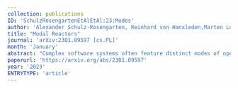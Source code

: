 ```yaml
---
collection: publications
ID: 'SchulzRosengartenEtAlEtAl:23:Modes'
author: 'Alexander Schulz-Rosengarten, Reinhard von Hanxleden,Marten Lohstroh, Soroush Bateni, Edward A. Lee'
title: "Modal Reactors"
journal: 'arXiv:2301.09597 [cs.PL]'
month: 'January'
abstract: "Complex software systems often feature distinct modes of operation, each designed to handle a particular scenario that may require the system to respond in a certain way. Breaking down system behavior into mutually exclusive modes and discrete transitions between modes is a commonly used strategy to reduce implementation complexity and promote code readability. However, such capabilities often come in the form of self-contained domain specific languages or language-specific frameworks. The work in this paper aims to bring the advantages of modal models to mainstream programming languages, by following the polyglot coordination approach of Lingua Franca (LF), in which verbatim target code (e.g., C, C++, Python, Typescript, or Rust) is encapsulated in composable reactive components called reactors. Reactors can form a dataflow network, are triggered by timed as well as sporadic events, execute concurrently, and can be distributed across nodes on a network. With modal models in LF, we introduce a lean extension to the concept of reactors that enables the coordination of reactive tasks based on modes of operation. The implementation of modal reactors outlined in this paper generalizes to any LF-supported language with only modest modifications to the generic runtime system."
paperurl: 'https://arxiv.org/abs/2301.09597'
year: '2023'
ENTRYTYPE: 'article'
---
```


